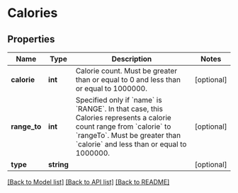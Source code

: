 # Calories

## Properties
Name | Type | Description | Notes
------------ | ------------- | ------------- | -------------
**calorie** | **int** | Calorie count. Must be greater than or equal to 0 and less than or equal to 1000000. | [optional] 
**range_to** | **int** | Specified only if &#x60;name&#x60; is &#x60;RANGE&#x60;. In that case, this Calories represents a calorie count range from &#x60;calorie&#x60; to &#x60;rangeTo&#x60;. Must be greater than &#x60;calorie&#x60; and less than or equal to 1000000. | [optional] 
**type** | **string** |  | [optional] 

[[Back to Model list]](../README.md#documentation-for-models) [[Back to API list]](../README.md#documentation-for-api-endpoints) [[Back to README]](../README.md)


